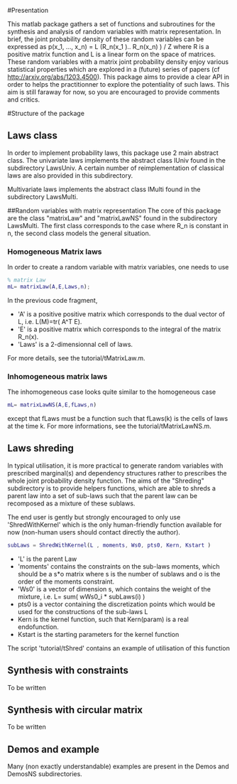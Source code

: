 #Presentation 

This matlab package gathers a set of functions and subroutines for the synthesis and analysis of random variables
with matrix representation. In brief, the joint probability density of these random variables
can be expressed as 
p(x_1, ..., x_n) = L (R_n(x_1 ).. R_n(x_n) ) / Z 
where R is a positive matrix function and L is a linear form on the space of matrices.
These random variables with a matrix joint probability density enjoy various statistical
properties which are explored in a (future) series of papers (cf http://arxiv.org/abs/1203.4500).
This package aims to provide a clear API in order to helps the practitionner to explore
the potentiality of such laws. This aim is still faraway for now, so you are encouraged to provide
comments and critics.

#Structure of the package
## Laws class
In order to implement probability laws, this package use 2 main abstract class.
The univariate laws implements the abstract class lUniv found in the subdirectory LawsUniv.
A certain number of reimplementation of classical laws are also provided in this subdirectory.

Multivariate laws implements the abstract class lMulti found in the subdirectory LawsMulti.

##Random variables with matrix representation
The core of this package are the class "matrixLaw" and "matrixLawNS" found in the subdirectory LawsMulti.
 The first class corresponds to the case where R_n is constant in n, the second class models the general situation.

### Homogeneous Matrix laws
In order to create a random variable with matrix variables, one needs to use
```matlab
% matrix Law
mL= matrixLaw(A,E,Laws,n);
```

In the previous code fragment, 
* 'A' is a positive positive matrix which corresponds to the dual vector of L, i.e. L(M)=tr( A^T E).
* 'E' is a positive matrix which corresponds to the integral of the matrix R_n(x). 
* 'Laws' is a 2-dimensionnal cell of laws.

For more details, see the tutorial/tMatrixLaw.m.

### Inhomogeneous matrix laws
The inhomogeneous case looks quite similar to the homogeneous case 
```matlab
mL= matrixLawNS(A,E,fLaws,n)
```
 except that fLaws must be a function such that fLaws(k) is the cells of laws at
the time k. For more informations, see the tutorial/tMatrixLawNS.m.

## Laws shreding
In typical utilisation, it is more practical to generate random variables with prescribed
marginal(s) and dependency structures rather to prescribes the whole joint probability density function.
The aims of the "Shreding" subdirectory is to provide helpers functions, which are able to shreds
a parent law into a set of sub-laws such that the parent law can be recomposed as a mixture of these sublaws.

The end user is gently but strongly encouraged to only use 'ShredWithKernel' which is the only human-friendly function available for now (non-human users should contact directly the author). 

```matlab
subLaws = ShredWithKernel(L , moments, Ws0, pts0, Kern, Kstart )
```

* 'L' is the parent Law
* 'moments' contains the constraints on the sub-laws moments, which should be a s*o matrix where s is the number of sublaws and o is the order of the moments constraint.
* 'Ws0' is a vector of dimension s, which contains the weight of the mixture, i.e. L= sum( wWs0_i * subLaws(i) )
* pts0 is a vector containing the discretization points which would be used for the constructions of the sub-laws L
* Kern is the kernel function, such that Kern(param) is a real endofunction.
* Kstart is the starting parameters for the kernel function

The script 'tutorial/tShred' contains an example of utilisation of this function 

## Synthesis with constraints

To be written
## Synthesis with circular matrix

To be written

## Demos and example

Many (non exactly understandable) examples  are present in the Demos and DemosNS subdirectories.


